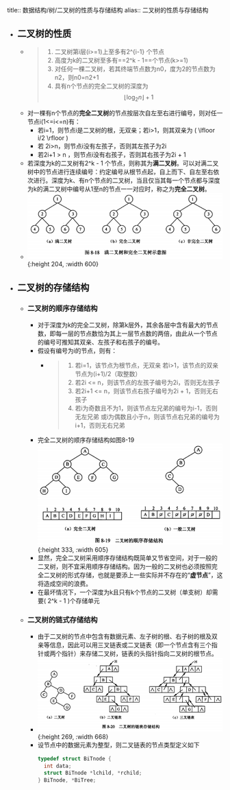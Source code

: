 title:: 数据结构/树/二叉树的性质与存储结构
alias:: 二叉树的性质与存储结构

- ## 二叉树的性质
	- > 1. 二叉树第i层(i>=1)上至多有2^{i-1} 个节点
	  > 2. 高度为k的二叉树至多有==2^k - 1==个节点(k>=1)
	  > 3. 对任何一棵二叉树，若其终端节点数为n0，度为2的节点数为n2，则n0=n2+1
	  > 4. 具有n个节点的完全二叉树的深度为 $$\lfloor \log_2 n \rfloor + 1$$
	- 对一棵有n个节点的**完全二叉树**的节点按层次自左至右进行编号，则对任一节点i(1<=i<=n)有：
		- 若i=1，则节点i是二叉树的根，无双亲；若i>1，则其双亲为 \( \lfloor  i/2 \rfloor \)
		- 若 2i>n，则节点i没有左孩子，否则其左孩子为2i
		- 若2i+1 > n ，则节点i没有右孩子，否则其右孩子为2i + 1
	- 若深度为k的二叉树有2^k - 1 个节点，则称其为**满二叉树**。可以对满二叉树中的节点进行连续编号：约定编号从根节点起，自上而下、自左至右依次进行。深度为k、有n个节点的二叉树，当且仅当其每一个节点都与深度为k的满二叉树中编号从1至n的节点一一对应时，称之为**完全二叉树**。
	- ![image.png](../assets/image_1648945772465_0.png){:height 204, :width 600}
- ## 二叉树的存储结构
	- ### 二叉树的顺序存储结构
		- 对于深度为k的完全二叉树，除第k层外，其余各层中含有最大的节点数，即每一层的节点数恰为其上一层节点数的两倍，由此从一个节点的编号可推知其双亲、左孩子和右孩子的编号。
		- 假设有编号为i的节点，则有：
			- > 1. 若i=1，该节点为根节点，无双亲
			  若i>1，该节点的双亲节点为(i+1)/2（取整数）
			  > 2. 若2i <= n，则该节点的左孩子编号为2i，否则无左孩子
			  > 3. 若2i+1 <= n，则该节点右孩子编号为2i + 1，否则无右孩子
			  > 4. 若i为奇数且不为1，则该节点左兄弟的编号为i-1，否则无左兄弟
			  或i为偶数且小于n，则该节点右兄弟的编号为i+1，否则无右兄弟
		- 完全二叉树的顺序存储结构如图8-19
		  ![image.png](../assets/image_1648945810163_0.png){:height 333, :width 605}
		- 显然，完全二叉树采用顺序存储结构既简单又节省空间，对于一般的二叉树，则不宜采用顺序存储结构。因为一般的二叉树也必须按照完全二叉树的形式存储，也就是要添上一些实际并不存在的“**虚节点**”，这将造成空间的浪费。
		- 在最坏情况下，一个深度为k且只有k个节点的二叉树（单支树）却需要\( 2^k - 1 \)个存储单元
	- ### 二叉树的链式存储结构
		- 由于二叉树的节点中包含有数据元素、左子树的根、右子树的根及双亲等信息，因此可以用三叉链表或二叉链表（即一个节点含有三个指针或两个指针）来存储二叉树，链表的头指针指向二叉树的根节点。
		- ![image.png](../assets/image_1648945858023_0.png){:height 269, :width 668}
		- 设节点中的数据元素为整型，则二叉链表的节点类型定义如下
		  ```c
		  typedef struct BiTnode {
		    int data;
		    struct BiTnode *lchild, *rchild;
		  } BiTnode, *BiTree;
		  ```